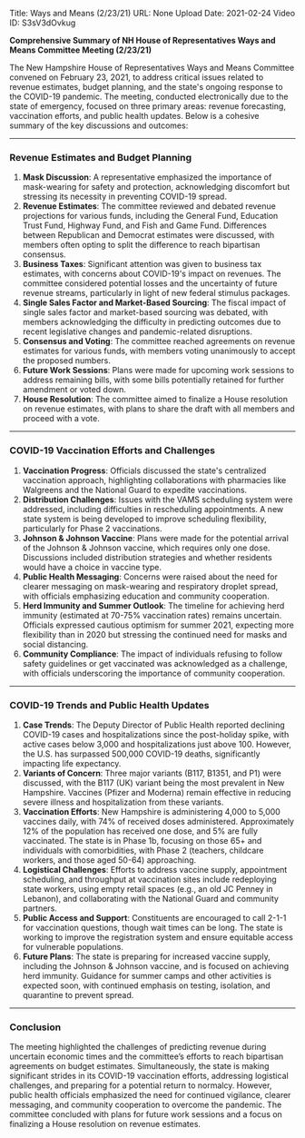 Title: Ways and Means (2/23/21)
URL: None
Upload Date: 2021-02-24
Video ID: S3sV3dOvkug

**Comprehensive Summary of NH House of Representatives Ways and Means Committee Meeting (2/23/21)**

The New Hampshire House of Representatives Ways and Means Committee convened on February 23, 2021, to address critical issues related to revenue estimates, budget planning, and the state's ongoing response to the COVID-19 pandemic. The meeting, conducted electronically due to the state of emergency, focused on three primary areas: revenue forecasting, vaccination efforts, and public health updates. Below is a cohesive summary of the key discussions and outcomes:

---

### **Revenue Estimates and Budget Planning**
1. **Mask Discussion**: A representative emphasized the importance of mask-wearing for safety and protection, acknowledging discomfort but stressing its necessity in preventing COVID-19 spread.  
2. **Revenue Estimates**: The committee reviewed and debated revenue projections for various funds, including the General Fund, Education Trust Fund, Highway Fund, and Fish and Game Fund. Differences between Republican and Democrat estimates were discussed, with members often opting to split the difference to reach bipartisan consensus.  
3. **Business Taxes**: Significant attention was given to business tax estimates, with concerns about COVID-19's impact on revenues. The committee considered potential losses and the uncertainty of future revenue streams, particularly in light of new federal stimulus packages.  
4. **Single Sales Factor and Market-Based Sourcing**: The fiscal impact of single sales factor and market-based sourcing was debated, with members acknowledging the difficulty in predicting outcomes due to recent legislative changes and pandemic-related disruptions.  
5. **Consensus and Voting**: The committee reached agreements on revenue estimates for various funds, with members voting unanimously to accept the proposed numbers.  
6. **Future Work Sessions**: Plans were made for upcoming work sessions to address remaining bills, with some bills potentially retained for further amendment or voted down.  
7. **House Resolution**: The committee aimed to finalize a House resolution on revenue estimates, with plans to share the draft with all members and proceed with a vote.  

---

### **COVID-19 Vaccination Efforts and Challenges**
1. **Vaccination Progress**: Officials discussed the state's centralized vaccination approach, highlighting collaborations with pharmacies like Walgreens and the National Guard to expedite vaccinations.  
2. **Distribution Challenges**: Issues with the VAMS scheduling system were addressed, including difficulties in rescheduling appointments. A new state system is being developed to improve scheduling flexibility, particularly for Phase 2 vaccinations.  
3. **Johnson & Johnson Vaccine**: Plans were made for the potential arrival of the Johnson & Johnson vaccine, which requires only one dose. Discussions included distribution strategies and whether residents would have a choice in vaccine type.  
4. **Public Health Messaging**: Concerns were raised about the need for clearer messaging on mask-wearing and respiratory droplet spread, with officials emphasizing education and community cooperation.  
5. **Herd Immunity and Summer Outlook**: The timeline for achieving herd immunity (estimated at 70-75% vaccination rates) remains uncertain. Officials expressed cautious optimism for summer 2021, expecting more flexibility than in 2020 but stressing the continued need for masks and social distancing.  
6. **Community Compliance**: The impact of individuals refusing to follow safety guidelines or get vaccinated was acknowledged as a challenge, with officials underscoring the importance of community cooperation.  

---

### **COVID-19 Trends and Public Health Updates**
1. **Case Trends**: The Deputy Director of Public Health reported declining COVID-19 cases and hospitalizations since the post-holiday spike, with active cases below 3,000 and hospitalizations just above 100. However, the U.S. has surpassed 500,000 COVID-19 deaths, significantly impacting life expectancy.  
2. **Variants of Concern**: Three major variants (B117, B1351, and P1) were discussed, with the B117 (UK) variant being the most prevalent in New Hampshire. Vaccines (Pfizer and Moderna) remain effective in reducing severe illness and hospitalization from these variants.  
3. **Vaccination Efforts**: New Hampshire is administering 4,000 to 5,000 vaccines daily, with 74% of received doses administered. Approximately 12% of the population has received one dose, and 5% are fully vaccinated. The state is in Phase 1b, focusing on those 65+ and individuals with comorbidities, with Phase 2 (teachers, childcare workers, and those aged 50-64) approaching.  
4. **Logistical Challenges**: Efforts to address vaccine supply, appointment scheduling, and throughput at vaccination sites include redeploying state workers, using empty retail spaces (e.g., an old JC Penney in Lebanon), and collaborating with the National Guard and community partners.  
5. **Public Access and Support**: Constituents are encouraged to call 2-1-1 for vaccination questions, though wait times can be long. The state is working to improve the registration system and ensure equitable access for vulnerable populations.  
6. **Future Plans**: The state is preparing for increased vaccine supply, including the Johnson & Johnson vaccine, and is focused on achieving herd immunity. Guidance for summer camps and other activities is expected soon, with continued emphasis on testing, isolation, and quarantine to prevent spread.  

---

### **Conclusion**
The meeting highlighted the challenges of predicting revenue during uncertain economic times and the committee’s efforts to reach bipartisan agreements on budget estimates. Simultaneously, the state is making significant strides in its COVID-19 vaccination efforts, addressing logistical challenges, and preparing for a potential return to normalcy. However, public health officials emphasized the need for continued vigilance, clearer messaging, and community cooperation to overcome the pandemic. The committee concluded with plans for future work sessions and a focus on finalizing a House resolution on revenue estimates.
